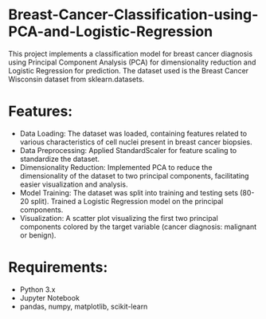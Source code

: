 # Breast-Cancer-Classification-using-PCA-and-Logistic-Regression
This project implements a classification model for breast cancer diagnosis using Principal Component Analysis (PCA) for dimensionality reduction and Logistic Regression for prediction. The dataset used is the Breast Cancer Wisconsin dataset from sklearn.datasets.

# Features:
- Data Loading: The dataset was loaded, containing features related to various characteristics of cell nuclei present in breast cancer biopsies.
- Data Preprocessing:
Applied StandardScaler for feature scaling to standardize the dataset.
- Dimensionality Reduction:
Implemented PCA to reduce the dimensionality of the dataset to two principal components, facilitating easier visualization and analysis.
- Model Training:
The dataset was split into training and testing sets (80-20 split).
Trained a Logistic Regression model on the principal components.
- Visualization:
A scatter plot visualizing the first two principal components colored by the target variable (cancer diagnosis: malignant or benign).

# Requirements:
- Python 3.x
- Jupyter Notebook
- pandas, numpy, matplotlib, scikit-learn
